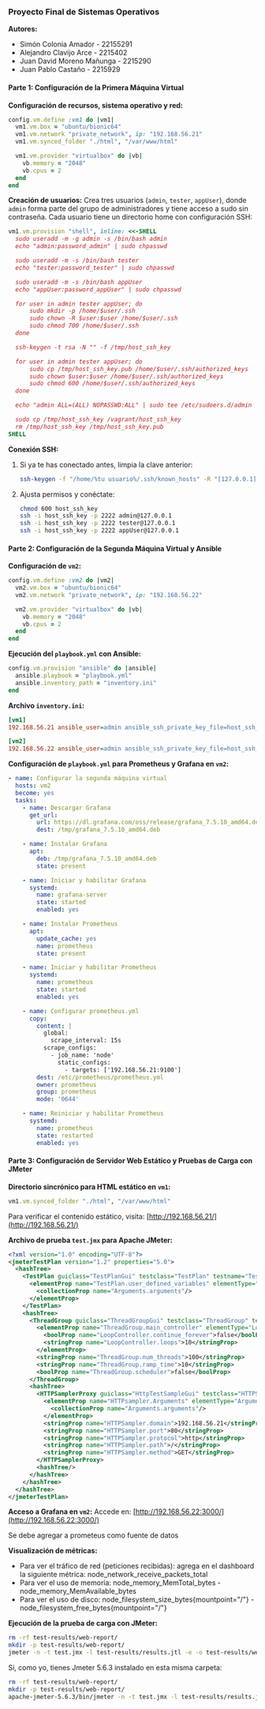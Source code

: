 ### Proyecto Final de Sistemas Operativos

**Autores:**
- Simón Colonia Amador - 22155291
- Alejandro Clavijo Arce - 2215402
- Juan David Moreno Mañunga - 2215290
- Juan Pablo Castaño - 2215929

#### Parte 1: Configuración de la Primera Máquina Virtual

**Configuración de recursos, sistema operativo y red:**
```ruby
config.vm.define :vm1 do |vm1|
  vm1.vm.box = "ubuntu/bionic64"
  vm1.vm.network "private_network", ip: "192.168.56.21"
  vm1.vm.synced_folder "./html", "/var/www/html"

  vm1.vm.provider "virtualbox" do |vb|
    vb.memory = "2048"
    vb.cpus = 2
  end
end
```

**Creación de usuarios:**
Crea tres usuarios (`admin`, `tester`, `appUser`), donde `admin` forma parte del grupo de administradores y tiene acceso a sudo sin contraseña. Cada usuario tiene un directorio home con configuración SSH:
```ruby
vm1.vm.provision "shell", inline: <<-SHELL
  sudo useradd -m -g admin -s /bin/bash admin 
  echo "admin:password_admin" | sudo chpasswd

  sudo useradd -m -s /bin/bash tester 
  echo "tester:password_tester" | sudo chpasswd

  sudo useradd -m -s /bin/bash appUser 
  echo "appUser:password_appUser" | sudo chpasswd

  for user in admin tester appUser; do
      sudo mkdir -p /home/$user/.ssh
      sudo chown -R $user:$user /home/$user/.ssh
      sudo chmod 700 /home/$user/.ssh
  done

  ssh-keygen -t rsa -N "" -f /tmp/host_ssh_key

  for user in admin tester appUser; do
      sudo cp /tmp/host_ssh_key.pub /home/$user/.ssh/authorized_keys
      sudo chown $user:$user /home/$user/.ssh/authorized_keys
      sudo chmod 600 /home/$user/.ssh/authorized_keys
  done

  echo "admin ALL=(ALL) NOPASSWD:ALL" | sudo tee /etc/sudoers.d/admin

  sudo cp /tmp/host_ssh_key /vagrant/host_ssh_key
  rm /tmp/host_ssh_key /tmp/host_ssh_key.pub
SHELL
```

**Conexión SSH:**
1. Si ya te has conectado antes, limpia la clave anterior:
   ```bash
   ssh-keygen -f "/home/%tu usuario%/.ssh/known_hosts" -R "[127.0.0.1]:2222"
   ```
2. Ajusta permisos y conéctate:
   ```bash
   chmod 600 host_ssh_key
   ssh -i host_ssh_key -p 2222 admin@127.0.0.1
   ssh -i host_ssh_key -p 2222 tester@127.0.0.1
   ssh -i host_ssh_key -p 2222 appUser@127.0.0.1
   ```

#### Parte 2: Configuración de la Segunda Máquina Virtual y Ansible

**Configuración de `vm2`:**
```ruby
config.vm.define :vm2 do |vm2|
  vm2.vm.box = "ubuntu/bionic64"
  vm2.vm.network "private_network", ip: "192.168.56.22"

  vm2.vm.provider "virtualbox" do |vb|
    vb.memory = "2048"
    vb.cpus = 2
  end
end
```

**Ejecución del `playbook.yml` con Ansible:**
```ruby
config.vm.provision "ansible" do |ansible|
  ansible.playbook = "playbook.yml"
  ansible.inventory_path = "inventory.ini"
end
```

**Archivo `inventory.ini`:**
```ini
[vm1]
192.168.56.21 ansible_user=admin ansible_ssh_private_key_file=host_ssh_key

[vm2]
192.168.56.22 ansible_user=admin ansible_ssh_private_key_file=host_ssh_key
```

**Configuración de `playbook.yml` para Prometheus y Grafana en `vm2`:**
```yaml
- name: Configurar la segunda máquina virtual
  hosts: vm2
  become: yes
  tasks:
    - name: Descargar Grafana
      get_url:
        url: https://dl.grafana.com/oss/release/grafana_7.5.10_amd64.deb
        dest: /tmp/grafana_7.5.10_amd64.deb

    - name: Instalar Grafana
      apt:
        deb: /tmp/grafana_7.5.10_amd64.deb
        state: present

    - name: Iniciar y habilitar Grafana
      systemd:
        name: grafana-server
        state: started
        enabled: yes

    - name: Instalar Prometheus
      apt:
        update_cache: yes
        name: prometheus
        state: present

    - name: Iniciar y habilitar Prometheus
      systemd:
        name: prometheus
        state: started
        enabled: yes

    - name: Configurar prometheus.yml
      copy:
        content: |
          global:
            scrape_interval: 15s
          scrape_configs:
            - job_name: 'node'
              static_configs:
                - targets: ['192.168.56.21:9100']
        dest: /etc/prometheus/prometheus.yml
        owner: prometheus
        group: prometheus
        mode: '0644'

    - name: Reiniciar y habilitar Prometheus
      systemd:
        name: prometheus
        state: restarted
        enabled: yes
```

#### Parte 3: Configuración de Servidor Web Estático y Pruebas de Carga con JMeter

**Directorio sincrónico para HTML estático en `vm1`:**
```ruby
vm1.vm.synced_folder "./html", "/var/www/html"
```

Para verificar el contenido estático, visita: [http://192.168.56.21/](http://192.168.56.21/)

**Archivo de prueba `test.jmx` para Apache JMeter:**
```xml
<?xml version="1.0" encoding="UTF-8"?>
<jmeterTestPlan version="1.2" properties="5.0">
  <hashTree>
    <TestPlan guiclass="TestPlanGui" testclass="TestPlan" testname="Test Plan">
      <elementProp name="TestPlan.user_defined_variables" elementType="Arguments">
        <collectionProp name="Arguments.arguments"/>
      </elementProp>
    </TestPlan>
    <hashTree>
      <ThreadGroup guiclass="ThreadGroupGui" testclass="ThreadGroup" testname="Thread Group">
        <elementProp name="ThreadGroup.main_controller" elementType="LoopController">
          <boolProp name="LoopController.continue_forever">false</boolProp>
          <stringProp name="LoopController.loops">10</stringProp>
        </elementProp>
        <stringProp name="ThreadGroup.num_threads">100</stringProp>
        <stringProp name="ThreadGroup.ramp_time">10</stringProp>
        <boolProp name="ThreadGroup.scheduler">false</boolProp>
      </ThreadGroup>
      <hashTree>
        <HTTPSamplerProxy guiclass="HttpTestSampleGui" testclass="HTTPSamplerProxy">
          <elementProp name="HTTPsampler.Arguments" elementType="Arguments">
            <collectionProp name="Arguments.arguments"/>
          </elementProp>
          <stringProp name="HTTPSampler.domain">192.168.56.21</stringProp>
          <stringProp name="HTTPSampler.port">80</stringProp>
          <stringProp name="HTTPSampler.protocol">http</stringProp>
          <stringProp name="HTTPSampler.path">/</stringProp>
          <stringProp name="HTTPSampler.method">GET</stringProp>
        </HTTPSamplerProxy>
        <hashTree/>
      </hashTree>
    </hashTree>
  </hashTree>
</jmeterTestPlan>
```

**Acceso a Grafana en `vm2`:**
Accede en: [http://192.168.56.22:3000/](http://192.168.56.22:3000/)

Se debe agregar a prometeus como fuente de datos

**Visualización de métricas:**

- Para ver el tráfico de red (peticiones recibidas): agrega en el dashboard la siguiente métrica: node_network_receive_packets_total
- Para ver el uso de memoria: node_memory_MemTotal_bytes - node_memory_MemAvailable_bytes
- Para ver el uso de disco: node_filesystem_size_bytes{mountpoint="/"} - node_filesystem_free_bytes{mountpoint="/"}

**Ejecución de la prueba de carga con JMeter:**
```bash
rm -rf test-results/web-report/
mkdir -p test-results/web-report/
jmeter -n -t test.jmx -l test-results/results.jtl -e -o test-results/web-report
```
Si, como yo, tienes Jmeter 5.6.3 instalado en esta misma carpeta:
```bash
rm -rf test-results/web-report/
mkdir -p test-results/web-report/
apache-jmeter-5.6.3/bin/jmeter -n -t test.jmx -l test-results/results.jtl -e -o test-results/web-report
```